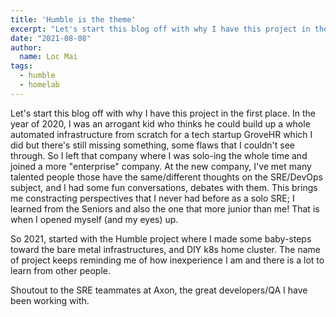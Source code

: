 ```yaml
---
title: 'Humble is the theme'
excerpt: "Let's start this blog off with why I have this project in the first place."
date: "2021-08-08"
author:
  name: Loc Mai
tags:
  - humble
  - homelab
---
```



Let's start this blog off with why I have this project in the first place. In the year of 2020, I was an arrogant kid who thinks he could build up a whole automated infrastructure from scratch for a tech startup GroveHR which I did but there's still missing something, some flaws that I couldn't see through. So I left that company where I was solo-ing the whole time and joined a more "enterprise" company. At the new company, I've met many talented people those have the same/different thoughts on the SRE/DevOps subject, and I had some fun conversations, debates with them. This brings me constracting perspectives that I never had before as a solo SRE; I learned from the Seniors and also the one that more junior than me! That is when I opened myself (and my eyes) up.

So 2021, started with the Humble project where I made some baby-steps toward the bare metal infrastructures, and DIY k8s home cluster. The name of project keeps reminding me of how inexperience I am and there is a lot to learn from other people.

Shoutout to the SRE teammates at Axon, the great developers/QA I have been working with.